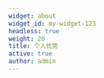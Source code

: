 ```yaml
---
widget: about
widget_id: my-widget-123
headless: true
weight: 20
title: 个人优势
active: true
author: admin
---
```

